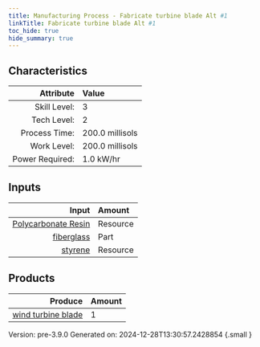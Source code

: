 ```yaml
---
title: Manufacturing Process - Fabricate turbine blade Alt #1
linkTitle: Fabricate turbine blade Alt #1
toc_hide: true
hide_summary: true
---
```



## Characteristics

| Attribute      | Value |
|--------:|:------|
|Skill Level:|3|
|Tech Level:|2|
|Process Time:|200.0 millisols|
|Work Level:|200.0 millisols|
|Power Required:|1.0 kW/hr|

## Inputs

| Input      | Amount |
|--------:|:------|
|[Polycarbonate Resin](/docs/definitions/resource/polycarbonate-resin)|Resource|0.5 kg|
|[fiberglass](/docs/definitions/part/fiberglass)|Part|1|
|[styrene](/docs/definitions/resource/styrene)|Resource|0.5 kg|

## Products


| Produce      | Amount |
|--------:|:------|
|[wind turbine blade](/docs/definitions/part/wind-turbine-blade)|1|


Version: pre-3.9.0 Generated on: 2024-12-28T13:30:57.2428854
{.small }

